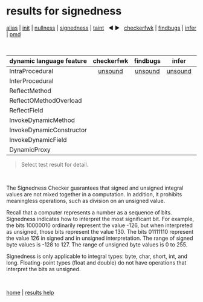# results for signedness

[alias](https://github.com/michaelemery/staticanalysis/blob/master/results/alias/README.md) | [init](https://github.com/michaelemery/staticanalysis/blob/master/results/init/README.md) | [nullness](https://github.com/michaelemery/staticanalysis/blob/master/results/nullness/README.md) | [signedness](https://github.com/michaelemery/staticanalysis/blob/master/results/signedness/README.md) | [taint](https://github.com/michaelemery/staticanalysis/blob/master/results/taint/README.md) &nbsp; &#x25c0; &#x25b6; &nbsp; [checkerfwk](https://github.com/michaelemery/staticanalysis/blob/master/results/tool/checkerframework.md) | [findbugs](https://github.com/michaelemery/staticanalysis/blob/master/results/tool/findbugs.md) | [infer](https://github.com/michaelemery/staticanalysis/blob/master/results/tool/infer.md) | [pmd](https://github.com/michaelemery/staticanalysis/blob/master/results/tool/pmd.md)

<br>

| dynamic language feature | checkerfwk | findbugs | infer | pmd | 
| --- | :---: | :---: | :---: | :---: |
| IntraProcedural | [unsound](https://github.com/michaelemery/staticanalysis/blob/master/results/signedness/checkerframework.md#IntraProcedural) | [unsound](https://github.com/michaelemery/staticanalysis/blob/master/results/signedness/findbugs.md#IntraProcedural) | [unsound](https://github.com/michaelemery/staticanalysis/blob/master/results/signedness/infer.md#IntraProcedural) | [unsound](https://github.com/michaelemery/staticanalysis/blob/master/results/signedness/pmd.md#IntraProcedural) |
| InterProcedural | [](https://github.com/michaelemery/staticanalysis/blob/master/results/signedness/checkerframework.md#InterProcedural) | [](https://github.com/michaelemery/staticanalysis/blob/master/results/signedness/findbugs.md#InterProcedural) | [](https://github.com/michaelemery/staticanalysis/blob/master/results/signedness/infer.md#InterProcedural) | [](https://github.com/michaelemery/staticanalysis/blob/master/results/signedness/pmd.md#InterProcedural) |
| ReflectMethod | [](https://github.com/michaelemery/staticanalysis/blob/master/results/signedness/checkerframework.md#ReflectMethod) | [](https://github.com/michaelemery/staticanalysis/blob/master/results/signedness/findbugs.md#ReflectMethod) | [](https://github.com/michaelemery/staticanalysis/blob/master/results/signedness/infer.md#ReflectMethod) | [](https://github.com/michaelemery/staticanalysis/blob/master/results/signedness/pmd.md#ReflectMethod) |
| ReflectOMethodOverload | [](https://github.com/michaelemery/staticanalysis/blob/master/results/signedness/checkerframework.md#ReflectOMethodOverload) | [](https://github.com/michaelemery/staticanalysis/blob/master/results/signedness/findbugs.md#ReflectOMethodOverload) | [](https://github.com/michaelemery/staticanalysis/blob/master/results/signedness/infer.md#ReflectOMethodOverload) | [](https://github.com/michaelemery/staticanalysis/blob/master/results/signedness/pmd.md#ReflectOMethodOverload) |
| ReflectField | [](https://github.com/michaelemery/staticanalysis/blob/master/results/signedness/checkerframework.md#ReflectField) | [](https://github.com/michaelemery/staticanalysis/blob/master/results/signedness/findbugs.md#ReflectField) | [](https://github.com/michaelemery/staticanalysis/blob/master/results/signedness/infer.md#ReflectField) | [](https://github.com/michaelemery/staticanalysis/blob/master/results/signedness/pmd.md#ReflectField) |
| InvokeDynamicMethod | [](https://github.com/michaelemery/staticanalysis/blob/master/results/signedness/checkerframework.md#InvokeDynamicMethod) | [](https://github.com/michaelemery/staticanalysis/blob/master/results/signedness/findbugs.md#InvokeDynamicMethod) | [](https://github.com/michaelemery/staticanalysis/blob/master/results/signedness/infer.md#InvokeDynamicMethod) | [](https://github.com/michaelemery/staticanalysis/blob/master/results/signedness/pmd.md#InvokeDynamicMethod) |
| InvokeDynamicConstructor | [](https://github.com/michaelemery/staticanalysis/blob/master/results/signedness/checkerframework.md#InvokeDynamicConstructor) | [](https://github.com/michaelemery/staticanalysis/blob/master/results/signedness/findbugs.md#InvokeDynamicConstructor) | [](https://github.com/michaelemery/staticanalysis/blob/master/results/signedness/infer.md#InvokeDynamicConstructor) | [](https://github.com/michaelemery/staticanalysis/blob/master/results/signedness/pmd.md#InvokeDynamicConstructor) |
| InvokeDynamicField | [](https://github.com/michaelemery/staticanalysis/blob/master/results/signedness/checkerframework.md#InvokeDynamicField) | [](https://github.com/michaelemery/staticanalysis/blob/master/results/signedness/findbugs.md#InvokeDynamicField) | [](https://github.com/michaelemery/staticanalysis/blob/master/results/signedness/infer.md#InvokeDynamicField) | [](https://github.com/michaelemery/staticanalysis/blob/master/results/signedness/pmd.md#InvokeDynamicField) |
| DynamicProxy | [](https://github.com/michaelemery/staticanalysis/blob/master/results/signedness/checkerframework.md#DynamicProxy) | [](https://github.com/michaelemery/staticanalysis/blob/master/results/signedness/findbugs.md#DynamicProxy) | [](https://github.com/michaelemery/staticanalysis/blob/master/results/signedness/infer.md#DynamicProxy) | [](https://github.com/michaelemery/staticanalysis/blob/master/results/signedness/pmd.md#DynamicProxy) |

> Select test result for detail.

<br>

The Signedness Checker guarantees that signed and unsigned integral values are not mixed together in a computation. In addition, it prohibits meaningless operations, such as division on an unsigned value.

Recall that a computer represents a number as a sequence of bits. Signedness indicates how to interpret the most significant bit. For example, the bits 10000010 ordinarily represent the value -126, but when interpreted as unsigned, those bits represent the value 130. The bits 01111110 represent the value 126 in signed and in unsigned interpretation. The range of signed byte values is -128 to 127. The range of unsigned byte values is 0 to 255.

Signedness is only applicable to integral types: byte, char, short, int, and long. Floating-point types (float and double) do not have operations that interpret the bits as unsigned.

<br>

[home](https://github.com/michaelemery/staticanalysis) | [results help](https://github.com/michaelemery/staticanalysis/blob/master/results/README.md)
